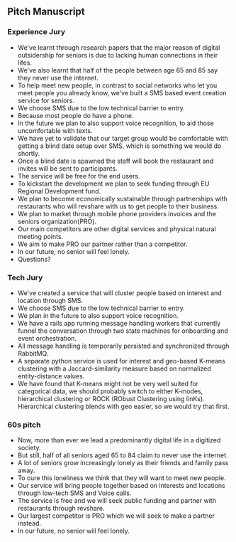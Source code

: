 ## Pitch Manuscript

### Experience Jury
- We've learnt through research papers that the major reason of digital outsidership for seniors is due to lacking human connections in their lifes.
- We've also learnt that half of the people between age 65 and 85 say they never use the internet.
- To help meet new people, in contrast to social networks who let you meet people you already know, we've built a SMS based event creation service for seniors.
- We choose SMS due to the low technical barrier to entry.
- Because most people do have a phone.
- In the future we plan to also support voice recognition, to aid those uncomfortable with texts.
- We have yet to validate that our target group would be comfortable with getting a blind date setup over SMS, which is something we would do shortly.
- Once a blind date is spawned the staff will book the restaurant and invites will be sent to participants.
- The service will be free for the end users.
- To kickstart the development we plan to seek funding through EU Regional Development fund.
- We plan to become economically sustainable through partnerships with restaurants who will revshare with us to get people to their business.
- We plan to market through mobile phone providers invoices and the seniors organization(PRO).
- Our main competitors are other digital services and physical natural meeting points.
- We aim to make PRO our partner rather than a competitor.
- In our future, no senior will feel lonely.
- Questions?

### Tech Jury
- We've created a service that will cluster people based on interest and location through SMS.
- We choose SMS due to the low technical barrier to entry.
- We plan in the future to also support voice recognition.
- We have a rails app running message handling workers that currently funnel the conversation through two state machines for onboarding and event orchestration.
- All message handling is temporarily persisted and synchronized through RabbitMQ.
- A separate python service is used for interest and geo-based K-means clustering with a Jaccard-similarity measure based on normalized entity-distance values.
- We have found that K-means might not be very well suited for categorical data, we should probably switch to either K-modes, hierarchical clustering or ROCK (RObust Clustering using linKs). Hierarchical clustering blends with geo easier, so we would try that first.

### 60s pitch
- Now, more than ever we lead a predominantly digital life in a digitized society.
- But still, half of all seniors aged 65 to 84 claim to never use the internet.
- A lot of seniors grow increasingly lonely as their friends and family pass away.
- To cure this loneliness we think that they will want to meet new people.
- Our service will bring people together based on interests and locations through low-tech SMS and Voice calls.
- The service is free and we will seek public funding and partner with restaurants through revshare.
- Our largest competitor is PRO which we will seek to make a partner instead.
- In our future, no senior will feel lonely.
